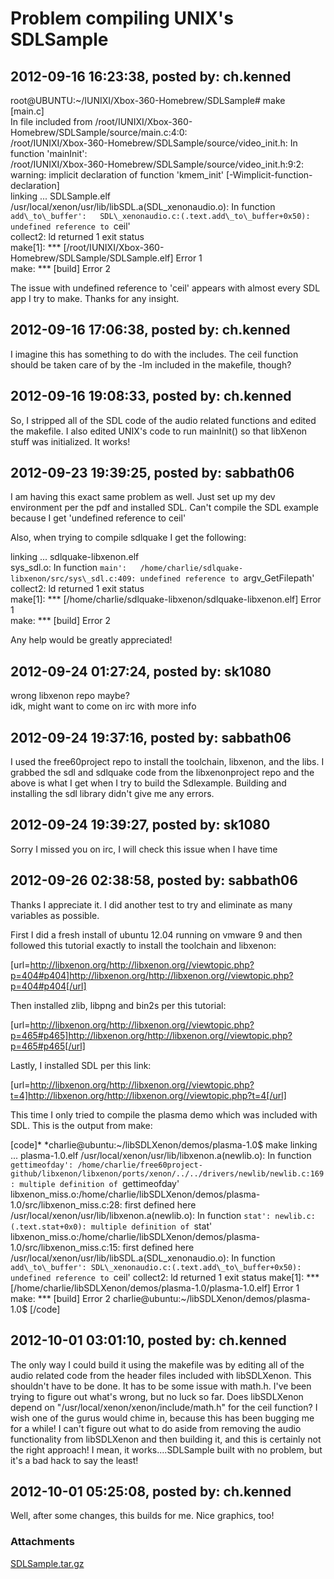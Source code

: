 # Problem compiling UNIX's SDLSample

## 2012-09-16 16:23:38, posted by: ch.kenned

root@UBUNTU:~/IUNIXI/Xbox-360-Homebrew/SDLSample# make  
 [main.c]  
 In file included from /root/IUNIXI/Xbox-360-Homebrew/SDLSample/source/main.c:4:0:  
 /root/IUNIXI/Xbox-360-Homebrew/SDLSample/source/video\_init.h: In function 'mainInit':  
 /root/IUNIXI/Xbox-360-Homebrew/SDLSample/source/video\_init.h:9:2: warning: implicit declaration of function 'kmem\_init' [-Wimplicit-function-declaration]  
 linking ... SDLSample.elf  
 /usr/local/xenon/usr/lib/libSDL.a(SDL\_xenonaudio.o): In function `add\_to\_buffer':  
 SDL\_xenonaudio.c:(.text.add\_to\_buffer+0x50): undefined reference to `ceil'  
 collect2: ld returned 1 exit status  
 make[1]: *** [/root/IUNIXI/Xbox-360-Homebrew/SDLSample/SDLSample.elf] Error 1  
 make: *** [build] Error 2  
   
 The issue with undefined reference to 'ceil' appears with almost every SDL app I try to make. Thanks for any insight.

## 2012-09-16 17:06:38, posted by: ch.kenned

I imagine this has something to do with the includes. The ceil function should be taken care of by the -lm included in the makefile, though?

## 2012-09-16 19:08:33, posted by: ch.kenned

So, I stripped all of the SDL code of the audio related functions and edited the makefile. I also edited UNIX's code to run mainInit() so that libXenon stuff was initialized. It works!

## 2012-09-23 19:39:25, posted by: sabbath06

I am having this exact same problem as well. Just set up my dev environment per the pdf and installed SDL. Can't compile the SDL example because I get 'undefined reference to ceil'  
   
 Also, when trying to compile sdlquake I get the following:  
   
   
 linking ... sdlquake-libxenon.elf  
 sys\_sdl.o: In function `main':  
 /home/charlie/sdlquake-libxenon/src/sys\_sdl.c:409: undefined reference to `argv\_GetFilepath'  
 collect2: ld returned 1 exit status  
 make[1]: *** [/home/charlie/sdlquake-libxenon/sdlquake-libxenon.elf] Error 1  
 make: *** [build] Error 2  
   
   
 Any help would be greatly appreciated!

## 2012-09-24 01:27:24, posted by: sk1080

wrong libxenon repo maybe?  
 idk, might want to come on irc with more info

## 2012-09-24 19:37:16, posted by: sabbath06

I used the free60project repo to install the toolchain, libxenon, and the libs. I grabbed the sdl and sdlquake code from the libxenonproject repo and the above is what I get when I try to build the Sdlexample. Building and installing the sdl library didn't give me any errors.

## 2012-09-24 19:39:27, posted by: sk1080

Sorry I missed you on irc, I will check this issue when I have time

## 2012-09-26 02:38:58, posted by: sabbath06

Thanks I appreciate it. I did another test to try and eliminate as many variables as possible.   
   
   
 First I did a fresh install of ubuntu 12.04 running on vmware 9 and then followed this tutorial exactly to install the toolchain and libxenon:  
   
 [url=http://libxenon.org/http://libxenon.org//viewtopic.php?p=404#p404]http://libxenon.org/http://libxenon.org//viewtopic.php?p=404#p404[/url]  
   
 Then installed zlib, libpng and bin2s per this tutorial:  
   
 [url=http://libxenon.org/http://libxenon.org//viewtopic.php?p=465#p465]http://libxenon.org/http://libxenon.org//viewtopic.php?p=465#p465[/url]  
   
 Lastly, I installed SDL per this link:  
   
 [url=http://libxenon.org/http://libxenon.org//viewtopic.php?t=4]http://libxenon.org/http://libxenon.org//viewtopic.php?t=4[/url]  
   
   
 This time I only tried to compile the plasma demo which was included with SDL. This is the output from make:  
   
 [code]* *charlie@ubuntu:~/libSDLXenon/demos/plasma-1.0$ make linking ... plasma-1.0.elf /usr/local/xenon/usr/lib/libxenon.a(newlib.o): In function `gettimeofday': /home/charlie/free60project-github/libxenon/libxenon/ports/xenon/../../drivers/newlib/newlib.c:169: multiple definition of `gettimeofday' libxenon\_miss.o:/home/charlie/libSDLXenon/demos/plasma-1.0/src/libxenon\_miss.c:28: first defined here /usr/local/xenon/usr/lib/libxenon.a(newlib.o): In function `stat': newlib.c:(.text.stat+0x0): multiple definition of `stat' libxenon\_miss.o:/home/charlie/libSDLXenon/demos/plasma-1.0/src/libxenon\_miss.c:15: first defined here /usr/local/xenon/usr/lib/libSDL.a(SDL\_xenonaudio.o): In function `add\_to\_buffer': SDL\_xenonaudio.c:(.text.add\_to\_buffer+0x50): undefined reference to `ceil' collect2: ld returned 1 exit status make[1]: *** [/home/charlie/libSDLXenon/demos/plasma-1.0/plasma-1.0.elf] Error 1 make: *** [build] Error 2 charlie@ubuntu:~/libSDLXenon/demos/plasma-1.0$ [/code]

## 2012-10-01 03:01:10, posted by: ch.kenned

The only way I could build it using the makefile was by editing all of the audio related code from the header files included with libSDLXenon. This shouldn't have to be done. It has to be some issue with math.h. I've been trying to figure out what's wrong, but no luck so far. Does libSDLXenon depend on "/usr/local/xenon/xenon/include/math.h" for the ceil function? I wish one of the gurus would chime in, because this has been bugging me for a while! I can't figure out what to do aside from removing the audio functionality from libSDLXenon and then building it, and this is certainly not the right approach! I mean, it works....SDLSample built with no problem, but it's a bad hack to say the least!

## 2012-10-01 05:25:08, posted by: ch.kenned

Well, after some changes, this builds for me. Nice graphics, too!

### Attachments

[SDLSample.tar.gz](SDLSample.tar.gz)
